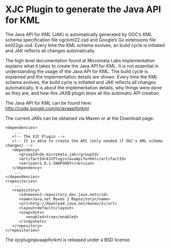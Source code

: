 # XJC Plugin to generate the Java API for KML
The Java API for KML (JAK) is automatically generated by OGC’s KML schema specification file ogckml22.xsd and Google’s Gx extensions file kml22gx.xsd. Every time the KML schema evolves, an build cycle is initiated and JAK reflects all changes automatically.

The high level documentation found at Micromata Labs Implementation explains what it takes to create the Java API for KML. It is not essential in understanding the usage of the Java API for KML. The build cycle is explained and the implementation details are shown. Every time the KML schema evolves, the build cycle is initiated and JAK reflects all changes automatically. It is about the implementation details, why things were done as they are, and how this JAXB plugin does all the automatic API creation.

The Java API for KML can be found here: http://code.google.com/p/javaapiforkml

The current JARs can be obtained via Maven or at the Download page:
```
<dependencies>
    ...
   <!-- The XJC Plugin -->
   <!-- It is able to create the API (only needed if OGC's KML schema changes) -->
   <dependency>
      <groupId>de.micromata.jak</groupId>
      <artifactId>XJCPluginJavaApiforKml</artifactId>
      <version>1.0.1-SNAPSHOT</version>
   </dependency>
    ...
</dependencies>
<repositories>
    ...
   <repository>
      <id>maven2-repository.dev.java.net</id>
      <name>Java.net Maven 2 Repository</name>
      <url>http://download.java.net/maven/2</url>
      <layout>default</layout>
      <snapshots>
         <enabled>true</enabled>
      </snapshots>
   </repository>
</repositories>
```

The xjcpluginjavaapiforkml is released under a BSD license.
